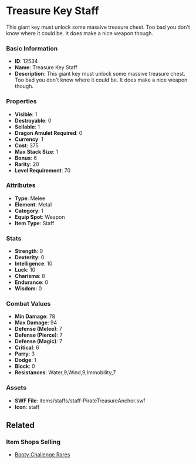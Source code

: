 # Treasure Key Staff

This giant key must unlock some massive treasure chest. Too bad you don't know where it could be. It does make a nice weapon though.

### Basic Information

- **ID**: 12534
- **Name**: Treasure Key Staff
- **Description**: This giant key must unlock some massive treasure chest. Too bad you don&#039;t know where it could be. It does make a nice weapon though.

### Properties

- **Visible**: 1
- **Destroyable**: 0
- **Sellable**: 1
- **Dragon Amulet Required**: 0
- **Currency**: 1
- **Cost**: 375
- **Max Stack Size**: 1
- **Bonus**: 6
- **Rarity**: 20
- **Level Requirement**: 70

### Attributes

- **Type**: Melee
- **Element**: Metal
- **Category**: 1
- **Equip Spot**: Weapon
- **Item Type**: Staff

### Stats

- **Strength**: 0
- **Dexterity**: 0
- **Intelligence**: 10
- **Luck**: 10
- **Charisma**: 8
- **Endurance**: 0
- **Wisdom**: 0

### Combat Values

- **Min Damage**: 78
- **Max Damage**: 94
- **Defense (Melee)**: 7
- **Defense (Pierce)**: 7
- **Defense (Magic)**: 7
- **Critical**: 6
- **Parry**: 3
- **Dodge**: 1
- **Block**: 0
- **Resistances**: Water,9,Wind,9,Immobility,7

### Assets

- **SWF File**: items/staffs/staff-PirateTreasureAnchor.swf
- **Icon**: staff

## Related

### Item Shops Selling

- [Booty Challenge Rares](../item-shops/414-booty-challenge-rares.md)

